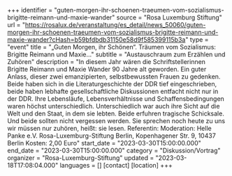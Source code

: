 +++
identifier = "guten-morgen-ihr-schoenen-traeumen-vom-sozialismus-brigitte-reimann-und-maxie-wander"
source = "Rosa Luxemburg Stiftung"
url = "https://rosalux.de/veranstaltung/es_detail/news_50060/guten-morgen-ihr-schoenen-traeumen-vom-sozialismus-brigitte-reimann-und-maxie-wander?cHash=b59bfdbdb31150e58d9f585399115b3a"
type = "event"
title = "„Guten Morgen, ihr Schönen“. Träumen vom Sozialismus: Brigitte Reimann und Maxie…"
subtitle = "Austauschraum zum Erzählen und Zuhören"
description = "In diesem Jahr wären die Schriftstellerinnen Brigitte Reimann und Maxie Wander 90 Jahre alt geworden. Ein guter Anlass, dieser zwei emanzipierten, selbstbewussten Frauen zu gedenken. Beide haben sich in die Literaturgeschichte der DDR tief eingeschrieben, beide haben lebhafte gesellschaftliche Diskussionen entfacht  nicht nur in der DDR. Ihre Lebensläufe, Lebensverhältnisse und Schaffensbedingungen waren höchst unterschiedlich. Unterschiedlich war auch ihre Sicht auf die Welt und den Staat, in dem sie lebten. Beide erfuhren tragische Schicksale. Und beide sollten nicht vergessen werden. Sie sprechen noch heute zu uns  wir müssen nur zuhören, heißt: sie lesen.
Referentin: 
Moderation: 
Helle Panke e.V.  Rosa-Luxemburg-Stiftung Berlin, Kopenhagener Str. 9, 10437 Berlin
Kosten: 2,00 Euro"
start_date = "2023-03-30T15:00:00.000"
end_date = "2023-03-30T15:00:00.000"
category = "Diskussion/Vortrag"
organizer = "Rosa-Luxemburg-Stiftung"
updated = "2023-03-18T17:08:04.000"
languages = []
[contact]
[location]
+++